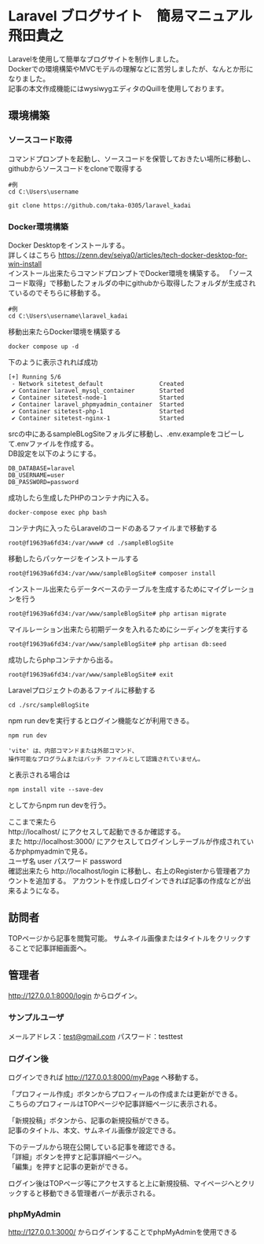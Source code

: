 # Laravel ブログサイト　簡易マニュアル　飛田貴之

Laravelを使用して簡単なブログサイトを制作しました。  
Dockerでの環境構築やMVCモデルの理解などに苦労しましたが、なんとか形になりました。  
記事の本文作成機能にはwysiwygエディタのQuillを使用しております。

## 環境構築
### ソースコード取得
コマンドプロンプトを起動し、ソースコードを保管しておきたい場所に移動し、githubからソースコードをcloneで取得する
```
#例
cd C:\Users\username
```
```
git clone https://github.com/taka-0305/laravel_kadai
```
### Docker環境構築
Docker Desktopをインストールする。  
詳しくはこちら https://zenn.dev/seiya0/articles/tech-docker-desktop-for-win-install  
インストール出来たらコマンドプロンプトでDocker環境を構築する。
「ソースコード取得」で移動したフォルダの中にgithubから取得したフォルダが生成されているのでそちらに移動する。
```
#例
cd C:\Users\username\laravel_kadai
```
移動出来たらDocker環境を構築する
```
docker compose up -d
```
下のように表示されれば成功
```
[+] Running 5/6
 - Network sitetest_default                Created
 ✔ Container laravel_mysql_container       Started
 ✔ Container sitetest-node-1               Started
 ✔ Container laravel_phpmyadmin_container  Started
 ✔ Container sitetest-php-1                Started
 ✔ Container sitetest-nginx-1              Started
```
srcの中にあるsampleBLogSiteフォルダに移動し、.env.exampleをコピーして.envファイルを作成する。  
DB設定を以下のようにする。
```
DB_DATABASE=laravel
DB_USERNAME=user
DB_PASSWORD=password
```
成功したら生成したPHPのコンテナ内に入る。
```
docker-compose exec php bash
```
コンテナ内に入ったらLaravelのコードのあるファイルまで移動する
```
root@f19639a6fd34:/var/www# cd ./sampleBlogSite
```
移動したらパッケージをインストールする
```
root@f19639a6fd34:/var/www/sampleBlogSite# composer install
```
インストール出来たらデータベースのテーブルを生成するためにマイグレーションを行う
```
root@f19639a6fd34:/var/www/sampleBlogSite# php artisan migrate
```
マイルレーション出来たら初期データを入れるためにシーディングを実行する
```
root@f19639a6fd34:/var/www/sampleBlogSite# php artisan db:seed
```
成功したらphpコンテナから出る。
```
root@f19639a6fd34:/var/www/sampleBlogSite# exit
```
Laravelプロジェクトのあるファイルに移動する
```
cd ./src/sampleBlogSite
```
npm run devを実行するとログイン機能などが利用できる。
```
npm run dev
```
```
'vite' は、内部コマンドまたは外部コマンド、
操作可能なプログラムまたはバッチ ファイルとして認識されていません。
```
と表示される場合は
```
npm install vite --save-dev
```
としてからnpm run devを行う。  

ここまで来たら  
http://localhost/ にアクセスして起動できるか確認する。  
また http://localhost:3000/ にアクセスしてログインしテーブルが作成されているかphpmyadminで見る。  
ユーザ名 user パスワード password  
確認出来たら http://localhost/login に移動し、右上のRegisterから管理者アカウントを追加する。
アカウントを作成しログインできれば記事の作成などが出来るようになる。

## 訪問者
TOPページから記事を閲覧可能。
サムネイル画像またはタイトルをクリックすることで記事詳細画面へ。
 
## 管理者
http://127.0.0.1:8000/login からログイン。

### サンプルユーザ
メールアドレス：test@gmail.com
パスワード：testtest

### ログイン後

ログインできれば http://127.0.0.1:8000/myPage へ移動する。
  
  
「プロフィール作成」ボタンからプロフィールの作成または更新ができる。  
こちらのプロフィールはTOPページや記事詳細ページに表示される。
  
  
「新規投稿」ボタンから、記事の新規投稿ができる。  
記事のタイトル、本文、サムネイル画像が設定できる。
  
  
下のテーブルから現在公開している記事を確認できる。  
「詳細」ボタンを押すと記事詳細ページへ。  
「編集」を押すと記事の更新ができる。
  
ログイン後はTOPページ等にアクセスすると上に新規投稿、マイページへとクリックすると移動できる管理者バーが表示される。
   
### phpMyAdmin
http://127.0.0.1:3000/ からログインすることでphpMyAdminを使用できる
